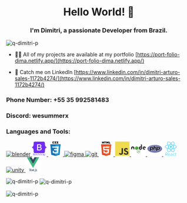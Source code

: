 <h1 align="center">Hello World! 👋</h1>
<h3 align="center">I'm Dimitri, a passionate Developer from Brazil.</h3>

<p align="left"> <img src="https://komarev.com/ghpvc/?username=q-dimitri-p&label=Profile%20views&color=0e75b6&style=flat" alt="q-dimitri-p" /> </p>

- 👨‍💻 All of my projects are available at my portfolio [https://port-folio-dima.netlify.app/](https://port-folio-dima.netlify.app/)

- 📝 Catch me on LinkedIn [https://www.linkedin.com/in/dimitri-arturo-sales-1172b4274/](https://www.linkedin.com/in/dimitri-arturo-sales-1172b4274/)

<h3 align="left">Phone Number: +55 35 992581483</h3>
<h3 align="left">Discord: wesummerx</h3>
<p align="left">
</p>

<h3 align="left">Languages and Tools:</h3>
<p align="left"> <a href="https://www.blender.org/" target="_blank" rel="noreferrer"> <img src="https://download.blender.org/branding/community/blender_community_badge_white.svg" alt="blender" width="40" height="40"/> </a> <a href="https://getbootstrap.com" target="_blank" rel="noreferrer"> <img src="https://raw.githubusercontent.com/devicons/devicon/master/icons/bootstrap/bootstrap-plain-wordmark.svg" alt="bootstrap" width="40" height="40"/> </a> <a href="https://www.w3schools.com/css/" target="_blank" rel="noreferrer"> <img src="https://raw.githubusercontent.com/devicons/devicon/master/icons/css3/css3-original-wordmark.svg" alt="css3" width="40" height="40"/> </a> <a href="https://www.figma.com/" target="_blank" rel="noreferrer"> <img src="https://www.vectorlogo.zone/logos/figma/figma-icon.svg" alt="figma" width="40" height="40"/> </a> <a href="https://git-scm.com/" target="_blank" rel="noreferrer"> <img src="https://www.vectorlogo.zone/logos/git-scm/git-scm-icon.svg" alt="git" width="40" height="40"/> </a> <a href="https://www.w3.org/html/" target="_blank" rel="noreferrer"> <img src="https://raw.githubusercontent.com/devicons/devicon/master/icons/html5/html5-original-wordmark.svg" alt="html5" width="40" height="40"/> </a> <a href="https://developer.mozilla.org/en-US/docs/Web/JavaScript" target="_blank" rel="noreferrer"> <img src="https://raw.githubusercontent.com/devicons/devicon/master/icons/javascript/javascript-original.svg" alt="javascript" width="40" height="40"/> </a> <a href="https://nodejs.org" target="_blank" rel="noreferrer"> <img src="https://raw.githubusercontent.com/devicons/devicon/master/icons/nodejs/nodejs-original-wordmark.svg" alt="nodejs" width="40" height="40"/> </a> <a href="https://www.php.net" target="_blank" rel="noreferrer"> <img src="https://raw.githubusercontent.com/devicons/devicon/master/icons/php/php-original.svg" alt="php" width="40" height="40"/> </a> <a href="https://reactjs.org/" target="_blank" rel="noreferrer"> <img src="https://raw.githubusercontent.com/devicons/devicon/master/icons/react/react-original-wordmark.svg" alt="react" width="40" height="40"/> </a> <a href="https://unity.com/" target="_blank" rel="noreferrer"> <img src="https://www.vectorlogo.zone/logos/unity3d/unity3d-icon.svg" alt="unity" width="40" height="40"/> </a> <a href="https://vuejs.org/" target="_blank" rel="noreferrer"> <img src="https://raw.githubusercontent.com/devicons/devicon/master/icons/vuejs/vuejs-original-wordmark.svg" alt="vuejs" width="40" height="40"/> </a> </p>

<p><img align="left" src="https://github-readme-stats.vercel.app/api/top-langs?username=q-dimitri-p&show_icons=true&locale=en&layout=compact" alt="q-dimitri-p" /></p>

<p>&nbsp;<img align="center" src="https://github-readme-stats.vercel.app/api?username=q-dimitri-p&show_icons=true&locale=en" alt="q-dimitri-p" /></p>

<p><img align="center" src="https://github-readme-streak-stats.herokuapp.com/?user=q-dimitri-p&" alt="q-dimitri-p" /></p>
